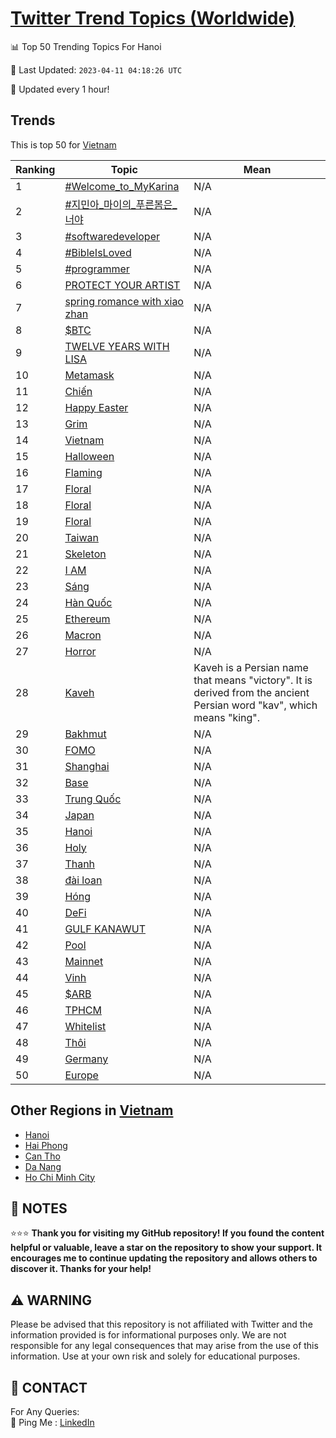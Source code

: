 [Twitter Trend Topics (Worldwide)](https://github.com/ErcinDedeoglu/Twitter-Trend-Topics)
==========


📊 Top 50 Trending Topics For Hanoi

📆 Last Updated: `2023-04-11 04:18:26 UTC`

🔧 Updated every 1 hour!


## Trends

This is top 50 for [Vietnam](</Vietnam>)

| Ranking | Topic | Mean |
| ------- | ------------ | ------------ |
| 1 | [#Welcome_to_MyKarina](http://twitter.com/search?q=%23Welcome_to_MyKarina) | N/A |
| 2 | [#지민아_마이의_푸른봄은_너야](http://twitter.com/search?q=%23%ec%a7%80%eb%af%bc%ec%95%84_%eb%a7%88%ec%9d%b4%ec%9d%98_%ed%91%b8%eb%a5%b8%eb%b4%84%ec%9d%80_%eb%84%88%ec%95%bc) | N/A |
| 3 | [#softwaredeveloper](http://twitter.com/search?q=%23softwaredeveloper) | N/A |
| 4 | [#BibleIsLoved](http://twitter.com/search?q=%23BibleIsLoved) | N/A |
| 5 | [#programmer](http://twitter.com/search?q=%23programmer) | N/A |
| 6 | [PROTECT YOUR ARTIST](http://twitter.com/search?q=PROTECT+YOUR+ARTIST) | N/A |
| 7 | [spring romance with xiao zhan](http://twitter.com/search?q=spring+romance+with+xiao+zhan) | N/A |
| 8 | [$BTC](http://twitter.com/search?q=%24BTC) | N/A |
| 9 | [TWELVE YEARS WITH LISA](http://twitter.com/search?q=TWELVE+YEARS+WITH+LISA) | N/A |
| 10 | [Metamask](http://twitter.com/search?q=Metamask) | N/A |
| 11 | [Chiến](http://twitter.com/search?q=Chi%e1%ba%bfn) | N/A |
| 12 | [Happy Easter](http://twitter.com/search?q=Happy+Easter) | N/A |
| 13 | [Grim](http://twitter.com/search?q=Grim) | N/A |
| 14 | [Vietnam](http://twitter.com/search?q=Vietnam) | N/A |
| 15 | [Halloween](http://twitter.com/search?q=Halloween) | N/A |
| 16 | [Flaming](http://twitter.com/search?q=Flaming) | N/A |
| 17 | [Floral](http://twitter.com/search?q=Floral) | N/A |
| 18 | [Floral](http://twitter.com/search?q=Floral) | N/A |
| 19 | [Floral](http://twitter.com/search?q=Floral) | N/A |
| 20 | [Taiwan](http://twitter.com/search?q=Taiwan) | N/A |
| 21 | [Skeleton](http://twitter.com/search?q=Skeleton) | N/A |
| 22 | [I AM](http://twitter.com/search?q=I+AM) | N/A |
| 23 | [Sáng](http://twitter.com/search?q=S%c3%a1ng) | N/A |
| 24 | [Hàn Quốc](http://twitter.com/search?q=H%c3%a0n+Qu%e1%bb%91c) | N/A |
| 25 | [Ethereum](http://twitter.com/search?q=Ethereum) | N/A |
| 26 | [Macron](http://twitter.com/search?q=Macron) | N/A |
| 27 | [Horror](http://twitter.com/search?q=Horror) | N/A |
| 28 | [Kaveh](http://twitter.com/search?q=Kaveh) | Kaveh is a Persian name that means "victory". It is derived from the ancient Persian word "kav", which means "king". |
| 29 | [Bakhmut](http://twitter.com/search?q=Bakhmut) | N/A |
| 30 | [FOMO](http://twitter.com/search?q=FOMO) | N/A |
| 31 | [Shanghai](http://twitter.com/search?q=Shanghai) | N/A |
| 32 | [Base](http://twitter.com/search?q=Base) | N/A |
| 33 | [Trung Quốc](http://twitter.com/search?q=Trung+Qu%e1%bb%91c) | N/A |
| 34 | [Japan](http://twitter.com/search?q=Japan) | N/A |
| 35 | [Hanoi](http://twitter.com/search?q=Hanoi) | N/A |
| 36 | [Holy](http://twitter.com/search?q=Holy) | N/A |
| 37 | [Thanh](http://twitter.com/search?q=Thanh) | N/A |
| 38 | [đài loan](http://twitter.com/search?q=%c4%91%c3%a0i+loan) | N/A |
| 39 | [Hóng](http://twitter.com/search?q=H%c3%b3ng) | N/A |
| 40 | [DeFi](http://twitter.com/search?q=DeFi) | N/A |
| 41 | [GULF KANAWUT](http://twitter.com/search?q=GULF+KANAWUT) | N/A |
| 42 | [Pool](http://twitter.com/search?q=Pool) | N/A |
| 43 | [Mainnet](http://twitter.com/search?q=Mainnet) | N/A |
| 44 | [Vinh](http://twitter.com/search?q=Vinh) | N/A |
| 45 | [$ARB](http://twitter.com/search?q=%24ARB) | N/A |
| 46 | [TPHCM](http://twitter.com/search?q=TPHCM) | N/A |
| 47 | [Whitelist](http://twitter.com/search?q=Whitelist) | N/A |
| 48 | [Thôi](http://twitter.com/search?q=Th%c3%b4i) | N/A |
| 49 | [Germany](http://twitter.com/search?q=Germany) | N/A |
| 50 | [Europe](http://twitter.com/search?q=Europe) | N/A |



## Other Regions in [Vietnam](</Vietnam>)

* [Hanoi](</Vietnam/Hanoi.md>)
* [Hai Phong](</Vietnam/Hai Phong.md>)
* [Can Tho](</Vietnam/Can Tho.md>)
* [Da Nang](</Vietnam/Da Nang.md>)
* [Ho Chi Minh City](</Vietnam/Ho Chi Minh City.md>)



## 📝 NOTES

⭐⭐⭐ **Thank you for visiting my GitHub repository! If you found the content helpful or valuable, leave a star on the repository to show your support. It encourages me to continue updating the repository and allows others to discover it. Thanks for your help!**


## ⚠️ WARNING

Please be advised that this repository is not affiliated with Twitter and the information provided is for informational purposes only. We are not responsible for any legal consequences that may arise from the use of this information. Use at your own risk and solely for educational purposes.


## 📨 CONTACT

 For Any Queries:  
            🏓 Ping Me : [LinkedIn](https://www.linkedin.com/in/ercindedeoglu/)
